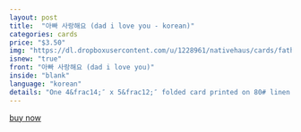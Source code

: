 ```yaml
---
layout: post
title:  "아빠 사랑해요 (dad i love you - korean)"
categories: cards
price: "$3.50"
img: "https://dl.dropboxusercontent.com/u/1228961/nativehaus/cards/fathersday2014/k-dad-iloveyou.jpg"
isnew: "true"
front: "아빠 사랑해요 (dad i love you)"
inside: "blank"
language: "korean"
details: "One 4&frac14;″ x 5&frac12;″ folded card printed on 80# linen cardstock paired with a white envelope."
---
```


<a href="https://gum.co/mllYm" class="button button--green">buy now</a> <script type="text/javascript" src="https://gumroad.com/js/gumroad.js"></script>
